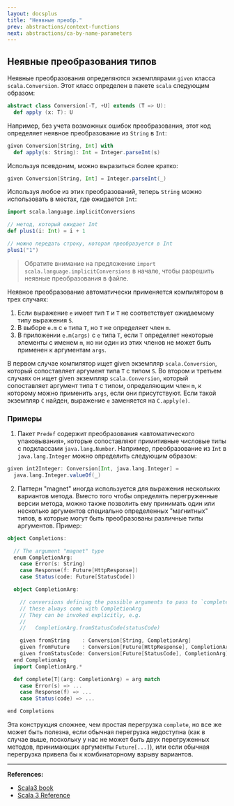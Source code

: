 ```yaml
---
layout: docsplus
title: "Неявные преобр."
prev: abstractions/context-functions
next: abstractions/ca-by-name-parameters
---
```


## Неявные преобразования типов

Неявные преобразования определяются экземплярами `given` класса `scala.Conversion`.
Этот класс определен в пакете `scala` следующим образом:

```scala
abstract class Conversion[-T, +U] extends (T => U):
  def apply (x: T): U
```

Например, без учета возможных ошибок преобразования, этот код определяет неявное преобразование из `String` в `Int`:

```scala
given Conversion[String, Int] with
  def apply(s: String): Int = Integer.parseInt(s)
```

Используя псевдоним, можно выразиться более кратко:

```scala
given Conversion[String, Int] = Integer.parseInt(_)
```

Используя любое из этих преобразований, теперь `String` можно использовать в местах, где ожидается `Int`:

```scala
import scala.language.implicitConversions

// метод, который ожидает Int
def plus1(i: Int) = i + 1

// можно передать строку, которая преобразуется в Int
plus1("1")
```

> Обратите внимание на предложение `import scala.language.implicitConversions` в начале, 
> чтобы разрешить неявные преобразования в файле.

Неявное преобразование автоматически применяется компилятором в трех случаях:
1. Если выражение `e` имеет тип `T` и `T` не соответствует ожидаемому типу выражения `S`. 
2. В выборе `e.m` с `e` типа `T`, но `T` не определяет член `m`. 
3. В приложении `e.m(args)` с `e` типа `T`, если `T` определяет некоторые элементы с именем `m`, 
но ни один из этих членов не может быть применен к аргументам `args`.

В первом случае компилятор ищет given экземпляр `scala.Conversion`, который сопоставляет аргумент типа `T` с типом `S`. 
Во втором и третьем случаях он ищет given экземпляр `scala.Conversion`, 
который сопоставляет аргумент типа `T` с типом, определяющим член `m`, 
к которому можно применить `args`, если они присутствуют. 
Если такой экземпляр `C` найден, выражение `e` заменяется на `C.apply(e)`.

### Примеры

1) Пакет `Predef` содержит преобразования «автоматического упаковывания», 
которые сопоставляют примитивные числовые типы с подклассами `java.lang.Number`. 
Например, преобразование из `Int` в `java.lang.Integer` можно определить следующим образом:

```scala
given int2Integer: Conversion[Int, java.lang.Integer] =
  java.lang.Integer.valueOf(_)
```

2) Паттерн "magnet" иногда используется для выражения нескольких вариантов метода. 
Вместо того чтобы определять перегруженные версии метода, 
можно также позволить ему принимать один или несколько аргументов специально определенных "магнитных" типов, 
в которые могут быть преобразованы различные типы аргументов. 
Пример:

```scala
object Completions:

  // The argument "magnet" type
  enum CompletionArg:
    case Error(s: String)
    case Response(f: Future[HttpResponse])
    case Status(code: Future[StatusCode])

  object CompletionArg:

    // conversions defining the possible arguments to pass to `complete`
    // these always come with CompletionArg
    // They can be invoked explicitly, e.g.
    //
    //   CompletionArg.fromStatusCode(statusCode)

    given fromString    : Conversion[String, CompletionArg]               = Error(_)
    given fromFuture    : Conversion[Future[HttpResponse], CompletionArg] = Response(_)
    given fromStatusCode: Conversion[Future[StatusCode], CompletionArg]   = Status(_)
  end CompletionArg
  import CompletionArg.*

  def complete[T](arg: CompletionArg) = arg match
    case Error(s) => ...
    case Response(f) => ...
    case Status(code) => ...

end Completions
```

Эта конструкция сложнее, чем простая перегрузка `complete`, 
но все же может быть полезна, если обычная перегрузка недоступна 
(как в случае выше, поскольку у нас не может быть двух перегруженных методов, принимающих аргументы `Future[...]`), 
или если обычная перегрузка привела бы к комбинаторному взрыву вариантов.


---

**References:**
- [Scala3 book](https://docs.scala-lang.org/scala3/book/ca-implicit-conversions.html)
- [Scala 3 Reference](https://docs.scala-lang.org/scala3/reference/contextual/conversions.html)
